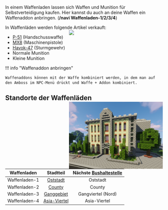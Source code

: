 In einem Waffenladen lassen sich Waffen und Munition für Selbstverteidigung kaufen. Hier kannst du auch an deine Waffen ein Waffenaddon anbringen. (**/navi Waffenladen-1/2/3/4**) 

In Waffenläden werden folgende Artikel verkauft:  <img align="right" width="300" eight="150" src="../../../assets/image/biz/waffenladen/Waffenladen-Kaufmenü.png">

+ [P-51](../../pages/items/weapons/pistole.md) (Handschusswaffe)
+ [MX8](../../pages/items/weapons/maschinenpistole.md) (Maschinenpistole)
+ [Havok-47](../../pages/items/weapons/sturmgewehre.md) (Sturmgewehr)
+ Normale Munition
+ Kleine Munition

!!! info "Waffenaddon anbringen"

    Waffenaddons können mit der Waffe kombiniert werden, in dem man auf den Amboss im NPC-Menü drückt und Waffe + Addon kombiniert.

## Standorte der Waffenläden <img align="right" width="300" eight="150" src="../../../assets/image/biz/waffenladen/Waffenladen-1.png" alt="Waffenladen-1" title="Waffenladen-1">

| Waffenladen | Stadtteil | Nächste [Bushaltestelle](../../pages/öpnv/bus.md) |
|:-:|:-:|:-:|
| Waffenladen-1 | [Oststadt](../../pages/gebiete/oststadt.md) | Oststadt |
| Waffenladen-2 | [County](../../pages/gebiete/county.md) | County |
| Waffenladen-3 | [Ganggebiet](../../pages/gebiete/ganggebiet.md) | Gangviertel (Nord) |
| Waffenladen-4 | [Asia-Viertel](../../pages/gebiete/asiaviertel.md) | Asia-Viertel |


